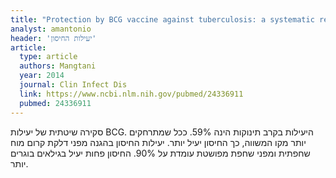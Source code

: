 ```yaml
---
title: "Protection by BCG vaccine against tuberculosis: a systematic review of randomized controlled trials"
analyst: amantonio
header: 'יעילות החיסון'
article:
  type: article
  authors: Mangtani
  year: 2014
  journal: Clin Infect Dis
  link: https://www.ncbi.nlm.nih.gov/pubmed/24336911
  pubmed: 24336911
---
```


סקירה שיטתית של יעילות BCG. היעילות בקרב תינוקות הינה 59%. ככל שמתרחקים יותר מקו המשווה, כך החיסון יעיל יותר. יעילות החיסון בהגנה מפני דלקת קרום מוח שחפתית ומפני שחפת מפושטת עומדת על 90%. החיסון פחות יעיל בגילאים בוגרים יותר.
